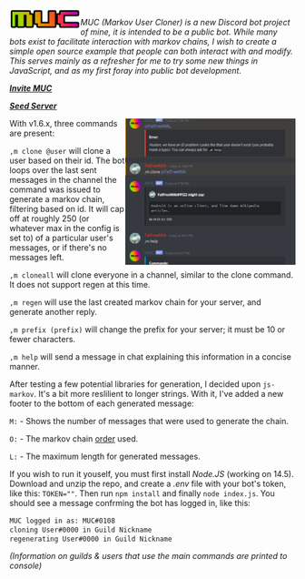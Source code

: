 <img align="left" src="./media/muc-new-t.png" width="125"> 

*MUC (Markov User Cloner) is a new Discord bot project of mine, it is intended to be a public bot. While many bots exist to facilitate interaction with markov chains, I wish to create a simple open source example that people can both interact with and modify. This serves mainly as a refresher for me to try some new things in JavaScript, and as my first foray into public bot development.*

[***Invite MUC***](https://discord.com/api/oauth2/authorize?client_id=689992764020097082&permissions=117824&scope=bot)

[***Seed Server***](https://discord.gg/MsREEap)

<img align="right" src="./media/muc-demo-image.png" width="300"> 

With v1.6.x, three commands are present:

`,m clone @user` will clone a user based on their id. The bot loops over the last sent messages in the channel the command was issued to generate a markov chain, filtering based on id. It will cap off at roughly 250 (or whatever max in the config is set to) of a particular user's messages, or if there's no messages left.

`,m cloneall` will clone everyone in a channel, similar to the clone command. It does not support regen at this time.

`,m regen` will use the last created markov chain for your server, and generate another reply.

`,m prefix (prefix)` will change the prefix for your server; it must be 10 or fewer characters.

`,m help` will send a message in chat explaining this information in a concise manner.

After testing a few potential libraries for generation, I decided upon `js-markov`. It's a bit more reslilient to longer strings. With it, I've added a new footer to the bottom of each generated message:

`M:` - Shows the number of messages that were used to generate the chain.

`O:` - The markov chain [order](https://qr.ae/pNK5KG) used.

`L:` - The maximum length for generated messages.

If you wish to run it youself, you must first install *Node.JS* (working on 14.5). Download and unzip the repo, and create a *.env* file with your bot's token, like this: `TOKEN=""`. Then run `npm install` and finally `node index.js`. You should see a message confrming the bot has logged in, like this:
```
MUC logged in as: MUC#0108
cloning User#0000 in Guild Nickname
regenerating User#0000 in Guild Nickname
```
*(Information on guilds & users that use the main commands are printed to console)*

